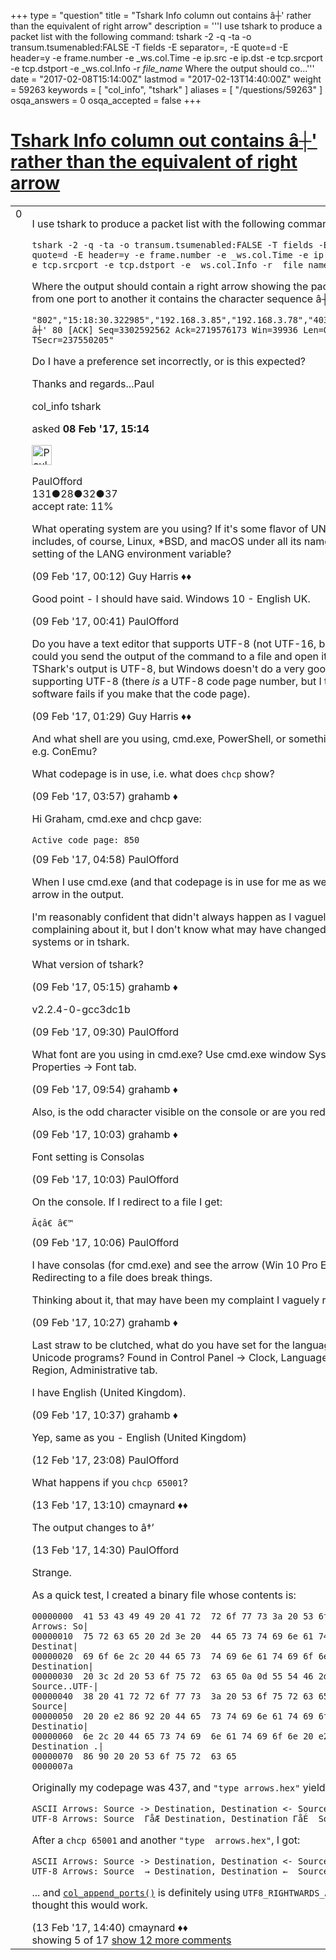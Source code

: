 +++
type = "question"
title = "Tshark Info column out contains â┼&#x27; rather than the equivalent of right arrow"
description = '''I use tshark to produce a packet list with the following command: tshark -2 -q -ta -o transum.tsumenabled:FALSE -T fields -E separator=, -E quote=d -E header=y -e frame.number -e _ws.col.Time -e ip.src -e ip.dst -e tcp.srcport -e tcp.dstport -e _ws.col.Info -r _file_name_  Where the output should co...'''
date = "2017-02-08T15:14:00Z"
lastmod = "2017-02-13T14:40:00Z"
weight = 59263
keywords = [ "col_info", "tshark" ]
aliases = [ "/questions/59263" ]
osqa_answers = 0
osqa_accepted = false
+++

<div class="headNormal">

# [Tshark Info column out contains â┼' rather than the equivalent of right arrow](/questions/59263/tshark-info-column-out-contains-a-rather-than-the-equivalent-of-right-arrow)

</div>

<div id="main-body">

<div id="askform">

<table id="question-table" style="width:100%;"><colgroup><col style="width: 50%" /><col style="width: 50%" /></colgroup><tbody><tr class="odd"><td style="width: 30px; vertical-align: top"><div class="vote-buttons"><span id="post-59263-upvote" class="ajax-command post-vote up" rel="nofollow" title="I like this post (click again to cancel)"> </span><div id="post-59263-score" class="post-score" title="current number of votes">0</div><span id="post-59263-downvote" class="ajax-command post-vote down" rel="nofollow" title="I dont like this post (click again to cancel)"> </span> <span id="favorite-mark" class="ajax-command favorite-mark" rel="nofollow" title="mark/unmark this question as favorite (click again to cancel)"> </span><div id="favorite-count" class="favorite-count"></div></div></td><td><div id="item-right"><div class="question-body"><p>I use tshark to produce a packet list with the following command:</p><pre><code>tshark -2 -q -ta -o transum.tsumenabled:FALSE -T fields -E separator=, -E quote=d -E header=y -e frame.number -e _ws.col.Time -e ip.src -e ip.dst -e tcp.srcport -e tcp.dstport -e _ws.col.Info -r _file_name_</code></pre><p>Where the output should contain a right arrow showing the packet direction from one port to another it contains the character sequence â┼'</p><pre><code>&quot;802&quot;,&quot;15:18:30.322985&quot;,&quot;192.168.3.85&quot;,&quot;192.168.3.78&quot;,&quot;40301&quot;,&quot;80&quot;,&quot;40301 â┼&#39; 80 [ACK] Seq=3302592562 Ack=2719576173 Win=39936 Len=0 TSval=78673786 TSecr=237550205&quot;</code></pre><p>Do I have a preference set incorrectly, or is this expected?</p><p>Thanks and regards...Paul</p></div><div id="question-tags" class="tags-container tags"><span class="post-tag tag-link-col_info" rel="tag" title="see questions tagged &#39;col_info&#39;">col_info</span> <span class="post-tag tag-link-tshark" rel="tag" title="see questions tagged &#39;tshark&#39;">tshark</span></div><div id="question-controls" class="post-controls"></div><div class="post-update-info-container"><div class="post-update-info post-update-info-user"><p>asked <strong>08 Feb '17, 15:14</strong></p><img src="https://secure.gravatar.com/avatar/2e1b4057f2ff59fe059b23cc6571abaf?s=32&amp;d=identicon&amp;r=g" class="gravatar" width="32" height="32" alt="PaulOfford&#39;s gravatar image" /><p><span>PaulOfford</span><br />
<span class="score" title="131 reputation points">131</span><span title="28 badges"><span class="badge1">●</span><span class="badgecount">28</span></span><span title="32 badges"><span class="silver">●</span><span class="badgecount">32</span></span><span title="37 badges"><span class="bronze">●</span><span class="badgecount">37</span></span><br />
<span class="accept_rate" title="Rate of the user&#39;s accepted answers">accept rate:</span> <span title="PaulOfford has 5 accepted answers">11%</span></p></div></div><div id="comments-container-59263" class="comments-container"><span id="59268"></span><div id="comment-59268" class="comment"><div id="post-59268-score" class="comment-score"></div><div class="comment-text"><p>What operating system are you using? If it's some flavor of UN*X (this includes, of course, Linux, *BSD, and macOS under all its names), what is the setting of the LANG environment variable?</p></div><div id="comment-59268-info" class="comment-info"><span class="comment-age">(09 Feb '17, 00:12)</span> <span class="comment-user userinfo">Guy Harris ♦♦</span></div></div><span id="59270"></span><div id="comment-59270" class="comment"><div id="post-59270-score" class="comment-score"></div><div class="comment-text"><p>Good point - I should have said. Windows 10 - English UK.</p></div><div id="comment-59270-info" class="comment-info"><span class="comment-age">(09 Feb '17, 00:41)</span> <span class="comment-user userinfo">PaulOfford</span></div></div><span id="59271"></span><div id="comment-59271" class="comment"><div id="post-59271-score" class="comment-score"></div><div class="comment-text"><p>Do you have a text editor that supports UTF-8 (not UTF-16, but UTF-8)? If so, could you send the output of the command to a file and open it in that file? TShark's output is UTF-8, but Windows doesn't do a very good job of supporting UTF-8 (there <em>is</em> a UTF-8 code page number, but I think a lot of software fails if you make that the code page).</p></div><div id="comment-59271-info" class="comment-info"><span class="comment-age">(09 Feb '17, 01:29)</span> <span class="comment-user userinfo">Guy Harris ♦♦</span></div></div><span id="59275"></span><div id="comment-59275" class="comment"><div id="post-59275-score" class="comment-score"></div><div class="comment-text"><p>And what shell are you using, cmd.exe, PowerShell, or something third-party, e.g. ConEmu?</p><p>What codepage is in use, i.e. what does <code>chcp</code> show?</p></div><div id="comment-59275-info" class="comment-info"><span class="comment-age">(09 Feb '17, 03:57)</span> <span class="comment-user userinfo">grahamb ♦</span></div></div><span id="59279"></span><div id="comment-59279" class="comment"><div id="post-59279-score" class="comment-score"></div><div class="comment-text"><p>Hi Graham, cmd.exe and chcp gave:</p><pre><code>Active code page: 850</code></pre></div><div id="comment-59279-info" class="comment-info"><span class="comment-age">(09 Feb '17, 04:58)</span> <span class="comment-user userinfo">PaulOfford</span></div></div><span id="59282"></span><div id="comment-59282" class="comment not_top_scorer"><div id="post-59282-score" class="comment-score"></div><div class="comment-text"><p>When I use cmd.exe (and that codepage is in use for me as well) then I see the arrow in the output.</p><p>I'm reasonably confident that didn't always happen as I vaguely remember complaining about it, but I don't know what may have changed, either on my systems or in tshark.</p><p>What version of tshark?</p></div><div id="comment-59282-info" class="comment-info"><span class="comment-age">(09 Feb '17, 05:15)</span> <span class="comment-user userinfo">grahamb ♦</span></div></div><span id="59301"></span><div id="comment-59301" class="comment not_top_scorer"><div id="post-59301-score" class="comment-score"></div><div class="comment-text"><p>v2.2.4-0-gcc3dc1b</p></div><div id="comment-59301-info" class="comment-info"><span class="comment-age">(09 Feb '17, 09:30)</span> <span class="comment-user userinfo">PaulOfford</span></div></div><span id="59303"></span><div id="comment-59303" class="comment not_top_scorer"><div id="post-59303-score" class="comment-score"></div><div class="comment-text"><p>What font are you using in cmd.exe? Use cmd.exe window System Menu -&gt; Properties -&gt; Font tab.</p></div><div id="comment-59303-info" class="comment-info"><span class="comment-age">(09 Feb '17, 09:54)</span> <span class="comment-user userinfo">grahamb ♦</span></div></div><span id="59304"></span><div id="comment-59304" class="comment not_top_scorer"><div id="post-59304-score" class="comment-score"></div><div class="comment-text"><p>Also, is the odd character visible on the console or are you redirecting to a file?</p></div><div id="comment-59304-info" class="comment-info"><span class="comment-age">(09 Feb '17, 10:03)</span> <span class="comment-user userinfo">grahamb ♦</span></div></div><span id="59305"></span><div id="comment-59305" class="comment not_top_scorer"><div id="post-59305-score" class="comment-score"></div><div class="comment-text"><p>Font setting is Consolas</p></div><div id="comment-59305-info" class="comment-info"><span class="comment-age">(09 Feb '17, 10:03)</span> <span class="comment-user userinfo">PaulOfford</span></div></div><span id="59306"></span><div id="comment-59306" class="comment not_top_scorer"><div id="post-59306-score" class="comment-score"></div><div class="comment-text"><p>On the console. If I redirect to a file I get:</p><pre><code>Ã¢â€ â€™</code></pre></div><div id="comment-59306-info" class="comment-info"><span class="comment-age">(09 Feb '17, 10:06)</span> <span class="comment-user userinfo">PaulOfford</span></div></div><span id="59307"></span><div id="comment-59307" class="comment not_top_scorer"><div id="post-59307-score" class="comment-score"></div><div class="comment-text"><p>I have consolas (for cmd.exe) and see the arrow (Win 10 Pro English UK). Redirecting to a file does break things.</p><p>Thinking about it, that may have been my complaint I vaguely remembered.</p></div><div id="comment-59307-info" class="comment-info"><span class="comment-age">(09 Feb '17, 10:27)</span> <span class="comment-user userinfo">grahamb ♦</span></div></div><span id="59308"></span><div id="comment-59308" class="comment not_top_scorer"><div id="post-59308-score" class="comment-score"></div><div class="comment-text"><p>Last straw to be clutched, what do you have set for the language for non-Unicode programs? Found in Control Panel -&gt; Clock, Language, Region -&gt; Region, Administrative tab.</p><p>I have English (United Kingdom).</p></div><div id="comment-59308-info" class="comment-info"><span class="comment-age">(09 Feb '17, 10:37)</span> <span class="comment-user userinfo">grahamb ♦</span></div></div><span id="59361"></span><div id="comment-59361" class="comment not_top_scorer"><div id="post-59361-score" class="comment-score"></div><div class="comment-text"><p>Yep, same as you - English (United Kingdom)</p></div><div id="comment-59361-info" class="comment-info"><span class="comment-age">(12 Feb '17, 23:08)</span> <span class="comment-user userinfo">PaulOfford</span></div></div><span id="59387"></span><div id="comment-59387" class="comment not_top_scorer"><div id="post-59387-score" class="comment-score"></div><div class="comment-text"><p>What happens if you <code>chcp 65001</code>?</p></div><div id="comment-59387-info" class="comment-info"><span class="comment-age">(13 Feb '17, 13:10)</span> <span class="comment-user userinfo">cmaynard ♦♦</span></div></div><span id="59389"></span><div id="comment-59389" class="comment not_top_scorer"><div id="post-59389-score" class="comment-score"></div><div class="comment-text"><p>The output changes to â†’</p></div><div id="comment-59389-info" class="comment-info"><span class="comment-age">(13 Feb '17, 14:30)</span> <span class="comment-user userinfo">PaulOfford</span></div></div><span id="59390"></span><div id="comment-59390" class="comment not_top_scorer"><div id="post-59390-score" class="comment-score"></div><div class="comment-text"><p>Strange.</p><p>As a quick test, I created a binary file whose contents is:</p><pre><code>00000000  41 53 43 49 49 20 41 72  72 6f 77 73 3a 20 53 6f  |ASCII Arrows: So|
00000010  75 72 63 65 20 2d 3e 20  44 65 73 74 69 6e 61 74  |urce -&gt; Destinat|
00000020  69 6f 6e 2c 20 44 65 73  74 69 6e 61 74 69 6f 6e  |ion, Destination|
00000030  20 3c 2d 20 53 6f 75 72  63 65 0a 0d 55 54 46 2d  | &lt;- Source..UTF-|
00000040  38 20 41 72 72 6f 77 73  3a 20 53 6f 75 72 63 65  |8 Arrows: Source|
00000050  20 20 e2 86 92 20 44 65  73 74 69 6e 61 74 69 6f  |  ... Destinatio|
00000060  6e 2c 20 44 65 73 74 69  6e 61 74 69 6f 6e 20 e2  |n, Destination .|
00000070  86 90 20 20 53 6f 75 72  63 65                    |..  Source|
0000007a</code></pre><p>Originally my codepage was 437, and <code>"type arrows.hex"</code> yielded:</p><pre><code>ASCII Arrows: Source -&gt; Destination, Destination &lt;- Source
UTF-8 Arrows: Source  ΓåÆ Destination, Destination ΓåÉ  Source</code></pre><p>After a <code>chcp 65001</code> and another <code>"type  arrows.hex"</code>, I got:</p><pre><code>ASCII Arrows: Source -&gt; Destination, Destination &lt;- Source
UTF-8 Arrows: Source  → Destination, Destination ←  Source</code></pre><p>... and <a href="https://code.wireshark.org/review/gitweb?p=wireshark.git;a=blob;f=epan/column-utils.c;h=175fbe7adba757f39cdc6efe91d7106950cb01a0;hb=HEAD#l453"><code>col_append_ports()</code></a> is definitely using <code>UTF8_RIGHTWARDS_ARROW</code>, so I thought this would work.</p></div><div id="comment-59390-info" class="comment-info"><span class="comment-age">(13 Feb '17, 14:40)</span> <span class="comment-user userinfo">cmaynard ♦♦</span></div></div></div><div id="comment-tools-59263" class="comment-tools"><span class="comments-showing"> showing 5 of 17 </span> <a href="#" class="show-all-comments-link">show 12 more comments</a></div><div class="clear"></div><div id="comment-59263-form-container" class="comment-form-container"></div><div class="clear"></div></div></td></tr></tbody></table>

</div>

</div>

